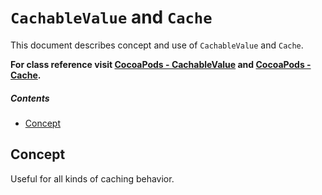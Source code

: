 # `CachableValue` and `Cache`
This document describes concept and use of `CachableValue` and `Cache`.

**For class reference visit [CocoaPods - CachableValue](http://cocoadocs.org/docsets/AsyncNinja/1.0.0-beta3/Classes/CachableValue.html) and [CocoaPods - Cache](http://cocoadocs.org/docsets/AsyncNinja/1.0.0-beta3/Classes/Cache.html).** 

##### Contents
* [Concept](#concept)

## Concept


<TODO>

Useful for all kinds of caching behavior.
